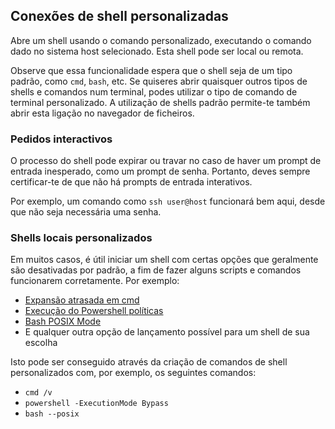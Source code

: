 ## Conexões de shell personalizadas

Abre um shell usando o comando personalizado, executando o comando dado no sistema host selecionado. Esta shell pode ser local ou remota.

Observe que essa funcionalidade espera que o shell seja de um tipo padrão, como `cmd`, `bash`, etc. Se quiseres abrir quaisquer outros tipos de shells e comandos num terminal, podes utilizar o tipo de comando de terminal personalizado. A utilização de shells padrão permite-te também abrir esta ligação no navegador de ficheiros.

### Pedidos interactivos

O processo do shell pode expirar ou travar no caso de haver um prompt de entrada
inesperado, como um prompt de senha. Portanto, deves sempre certificar-te de que não há prompts de entrada interativos.

Por exemplo, um comando como `ssh user@host` funcionará bem aqui, desde que não seja necessária uma senha.

### Shells locais personalizados

Em muitos casos, é útil iniciar um shell com certas opções que geralmente são desativadas por padrão, a fim de fazer alguns scripts e comandos funcionarem corretamente. Por exemplo:

-   [Expansão atrasada em
    cmd](https://ss64.com/nt/delayedexpansion.html)
-   [Execução do Powershell
    políticas](https://learn.microsoft.com/en-us/powershell/module/microsoft.powershell.core/about/about_execution_policies?view=powershell-7.3)
-   [Bash POSIX
    Mode](https://www.gnu.org/software/bash/manual/html_node/Bash-POSIX-Mode.html)
- E qualquer outra opção de lançamento possível para um shell de sua escolha

Isto pode ser conseguido através da criação de comandos de shell personalizados com, por exemplo, os seguintes comandos:

-   `cmd /v`
-   `powershell -ExecutionMode Bypass`
-   `bash --posix`